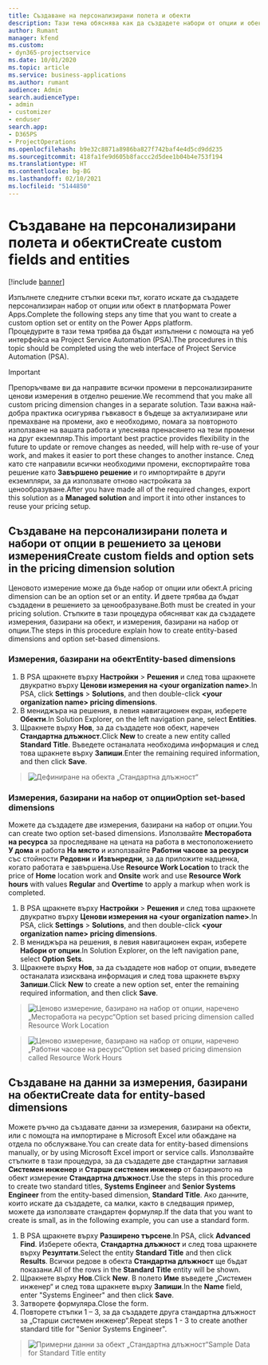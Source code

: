 ```yaml
---
title: Създаване на персонализирани полета и обекти
description: Тази тема обяснява как да създадете набори от опции и обекти в собственото си решение в платформата Power Apps.
author: Rumant
manager: kfend
ms.custom:
- dyn365-projectservice
ms.date: 10/01/2020
ms.topic: article
ms.service: business-applications
ms.author: rumant
audience: Admin
search.audienceType:
- admin
- customizer
- enduser
search.app:
- D365PS
- ProjectOperations
ms.openlocfilehash: b9e32c8871a8986ba827f742baf4e4d5cd9dd235
ms.sourcegitcommit: 418fa1fe9d605b8faccc2d5dee1b04b4e753f194
ms.translationtype: HT
ms.contentlocale: bg-BG
ms.lasthandoff: 02/10/2021
ms.locfileid: "5144850"
---
```

# <a name="create-custom-fields-and-entities"></a><span data-ttu-id="f28a7-103">Създаване на персонализирани полета и обекти</span><span class="sxs-lookup"><span data-stu-id="f28a7-103">Create custom fields and entities</span></span> 

[!include [banner](../includes/psa-now-project-operations.md)]

<span data-ttu-id="f28a7-104">Изпълнете следните стъпки всеки път, когато искате да създадете персонализиран набор от опции или обект в платформата Power Apps.</span><span class="sxs-lookup"><span data-stu-id="f28a7-104">Complete the following steps any time that you want to create a custom option set or entity on the Power Apps platform.</span></span>  
<span data-ttu-id="f28a7-105">Процедурите в тази тема трябва да бъдат изпълнени с помощта на уеб интерфейса на Project Service Automation (PSA).</span><span class="sxs-lookup"><span data-stu-id="f28a7-105">The procedures in this topic should be completed using the web interface of Project Service Automation (PSA).</span></span>

> [!IMPORTANT]
> <span data-ttu-id="f28a7-106">Препоръчваме ви да направите всички промени в персонализираните ценови измерения в отделно решение.</span><span class="sxs-lookup"><span data-stu-id="f28a7-106">We recommend that you make all custom pricing dimension changes in a separate solution.</span></span> <span data-ttu-id="f28a7-107">Тази важна най-добра практика осигурява гъвкавост в бъдеще за актуализиране или премахване на промени, ако е необходимо, помага за повторното използване на вашата работа и улеснява пренасянето на тези промени на друг екземпляр.</span><span class="sxs-lookup"><span data-stu-id="f28a7-107">This important best practice provides flexibility in the future to update or remove changes as needed, will help with re-use of your work, and makes it easier to port these changes to another instance.</span></span> <span data-ttu-id="f28a7-108">След като сте направили всички необходими промени, експортирайте това решение като **Завършено решение** и го импортирайте в други екземпляри, за да използвате отново настройката за ценообразуване.</span><span class="sxs-lookup"><span data-stu-id="f28a7-108">After you have made all of the required changes, export this solution as a **Managed solution** and import it into other instances to reuse your pricing setup.</span></span>

  
## <a name="create-custom-fields-and-option-sets-in-the-pricing-dimension-solution"></a><span data-ttu-id="f28a7-109">Създаване на персонализирани полета и набори от опции в решението за ценови измерения</span><span class="sxs-lookup"><span data-stu-id="f28a7-109">Create custom fields and option sets in the pricing dimension solution</span></span>

<span data-ttu-id="f28a7-110">Ценовото измерение може да бъде набор от опции или обект.</span><span class="sxs-lookup"><span data-stu-id="f28a7-110">A pricing dimension can be an option set or an entity.</span></span> <span data-ttu-id="f28a7-111">И двете трябва да бъдат създадени в решението за ценообразуване.</span><span class="sxs-lookup"><span data-stu-id="f28a7-111">Both must be created in your pricing solution.</span></span> <span data-ttu-id="f28a7-112">Стъпките в тази процедура обясняват как да създадете измерения, базирани на обект, и измерения, базирани на набор от опции.</span><span class="sxs-lookup"><span data-stu-id="f28a7-112">The steps in this procedure explain how to create entity-based dimensions and option set-based dimensions.</span></span>

### <a name="entity-based-dimensions"></a><span data-ttu-id="f28a7-113">Измерения, базирани на обект</span><span class="sxs-lookup"><span data-stu-id="f28a7-113">Entity-based dimensions</span></span>

1. <span data-ttu-id="f28a7-114">В PSA щракнете върху **Настройки** > **Решения** и след това щракнете двукратно върху **Ценови измерения на \<your organization name>**.</span><span class="sxs-lookup"><span data-stu-id="f28a7-114">In PSA, click **Settings** > **Solutions**, and then double-click **\<your organization name> pricing dimensions**.</span></span>
2. <span data-ttu-id="f28a7-115">В мениджъра на решения, в левия навигационен екран, изберете **Обекти**.</span><span class="sxs-lookup"><span data-stu-id="f28a7-115">In Solution Explorer, on the left navigation pane, select **Entities**.</span></span>
3. <span data-ttu-id="f28a7-116">Щракнете върху **Нов**, за да създадете нов обект, наречен **Стандартна длъжност**.</span><span class="sxs-lookup"><span data-stu-id="f28a7-116">Click **New** to create a new entity called **Standard Title**.</span></span> <span data-ttu-id="f28a7-117">Въведете останалата необходима информация и след това щракнете върху **Запиши**.</span><span class="sxs-lookup"><span data-stu-id="f28a7-117">Enter the remaining required information, and then click **Save**.</span></span>

> ![Дефиниране на обекта „Стандартна длъжност“](media/Standard-Title-entity-definition.png)


### <a name="option-set-based-dimensions"></a><span data-ttu-id="f28a7-119">Измерения, базирани на набор от опции</span><span class="sxs-lookup"><span data-stu-id="f28a7-119">Option set-based dimensions</span></span> 
<span data-ttu-id="f28a7-120">Можете да създадете две измерения, базирани на набор от опции.</span><span class="sxs-lookup"><span data-stu-id="f28a7-120">You can create two option set-based dimensions.</span></span> <span data-ttu-id="f28a7-121">Използвайте **Месторабота на ресурса** за проследяване на цената на работа в местоположението **У дома** и работа **На място** и използвайте **Работни часове за ресурси** със стойности **Редовни** и **Извънредни**, за да приложите надценка, когато работата е завършена.</span><span class="sxs-lookup"><span data-stu-id="f28a7-121">Use **Resource Work Location** to track the price of **Home** location work and **Onsite** work and use **Resource Work hours** with values **Regular** and **Overtime** to apply a markup when work is completed.</span></span>


1. <span data-ttu-id="f28a7-122">В PSA щракнете върху **Настройки** > **Решения** и след това щракнете двукратно върху **Ценови измерения на \<your organization name>**.</span><span class="sxs-lookup"><span data-stu-id="f28a7-122">In PSA, click **Settings** > **Solutions**, and then double-click  **\<your organization name> pricing dimensions**.</span></span> 
2. <span data-ttu-id="f28a7-123">В мениджъра на решения, в левия навигационен екран, изберете **Набори от опции**.</span><span class="sxs-lookup"><span data-stu-id="f28a7-123">In Solution Explorer, on the left navigation pane, select  **Option Sets**.</span></span> 
3. <span data-ttu-id="f28a7-124">Щракнете върху **Нов**, за да създадете нов набор от опции, въведете останалата изисквана информация и след това щракнете върху **Запиши**.</span><span class="sxs-lookup"><span data-stu-id="f28a7-124">Click **New** to create a new option set, enter the remaining required information, and then click **Save**.</span></span>

> ![<span data-ttu-id="f28a7-125">Ценово измерение, базирано на набор от опции, наречено „Месторабота на ресурс“</span><span class="sxs-lookup"><span data-stu-id="f28a7-125">Option set based pricing dimension called Resource Work Location</span></span> ](media/Option-set-PD-called-Resource-Work-Location.png)

> ![<span data-ttu-id="f28a7-126">Ценово измерение, базирано на набор от опции, наречено „Работни часове на ресурс“</span><span class="sxs-lookup"><span data-stu-id="f28a7-126">Option set based pricing dimension called Resource Work Hours</span></span> ](media/Option-set-PD-called-Resource-Work-Hours.PNG)


## <a name="create-data-for-entity-based-dimensions"></a><span data-ttu-id="f28a7-127">Създаване на данни за измерения, базирани на обекти</span><span class="sxs-lookup"><span data-stu-id="f28a7-127">Create data for entity-based dimensions</span></span>

<span data-ttu-id="f28a7-128">Можете ръчно да създавате данни за измерения, базирани на обекти, или с помощта на импортиране в Microsoft Excel или обаждане на отдела по обслужване.</span><span class="sxs-lookup"><span data-stu-id="f28a7-128">You can create data for entity-based dimensions manually, or by using Microsoft Excel import or service calls.</span></span> <span data-ttu-id="f28a7-129">Използвайте стъпките в тази процедура, за да създадете две стандартни заглавия **Системен инженер** и **Старши системен инженер** от базираното на обект измерение **Стандартна длъжност**.</span><span class="sxs-lookup"><span data-stu-id="f28a7-129">Use the steps in this procedure to create two standard titles, **Systems Engineer** and **Senior Systems Engineer** from the entity-based dimension, **Standard Title**.</span></span> <span data-ttu-id="f28a7-130">Ако данните, които искате да създадете, са малки, както в следващия пример, можете да използвате стандартен формуляр.</span><span class="sxs-lookup"><span data-stu-id="f28a7-130">If the data that you want to create is small, as in the following example, you can use a standard form.</span></span>

1. <span data-ttu-id="f28a7-131">В PSA щракнете върху **Разширено търсене**.</span><span class="sxs-lookup"><span data-stu-id="f28a7-131">In PSA, click **Advanced Find**.</span></span> <span data-ttu-id="f28a7-132">Изберете обекта, **Стандартна длъжност** и след това щракнете върху **Резултати**.</span><span class="sxs-lookup"><span data-stu-id="f28a7-132">Select the entity **Standard Title** and then click **Results**.</span></span> <span data-ttu-id="f28a7-133">Всички редове в обекта **Стандартна длъжност** ще бъдат показани.</span><span class="sxs-lookup"><span data-stu-id="f28a7-133">All of the rows in the **Standard Title** entity will be shown.</span></span>
2. <span data-ttu-id="f28a7-134">Щракнете върху **Нов**.</span><span class="sxs-lookup"><span data-stu-id="f28a7-134">Click **New**.</span></span> <span data-ttu-id="f28a7-135">В полето **Име** въведете „Системен инженер“ и след това щракнете върху **Запиши**.</span><span class="sxs-lookup"><span data-stu-id="f28a7-135">In the **Name** field, enter "Systems Engineer" and then click **Save**.</span></span>
3. <span data-ttu-id="f28a7-136">Затворете формуляра.</span><span class="sxs-lookup"><span data-stu-id="f28a7-136">Close the form.</span></span> 
4. <span data-ttu-id="f28a7-137">Повторете стъпки 1 – 3, за да създадете друга стандартна длъжност за „Старши системен инженер“.</span><span class="sxs-lookup"><span data-stu-id="f28a7-137">Repeat steps 1 - 3 to create another standard title for "Senior Systems Engineer".</span></span>

> ![<span data-ttu-id="f28a7-138">Примерни данни за обект „Стандартна длъжност“</span><span class="sxs-lookup"><span data-stu-id="f28a7-138">Sample Data for Standard Title entity</span></span> ](media/ST-data.png)


